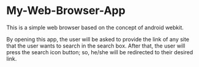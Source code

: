 # My-Web-Browser-App

   This is a simple web browser based on the concept of android webkit.
   
   
   By opening this app, the user will be asked to provide the link of any site that the user wants to search in the search box.
   After that, the user will press the search icon button; so, he/she will be redirected to their desired link.
   
